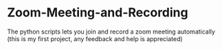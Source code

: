 # Zoom-Meeting-and-Recording
The python scripts lets you join and record a zoom meeting automatically (this is my first project, any feedback and help is appreciated)
